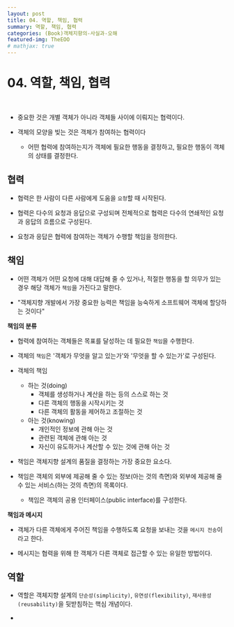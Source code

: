 ```yaml
---
layout: post
title: 04. 역할, 책임, 협력
summary: 역할, 책임, 협력
categories: (Book)객체지향의-사실과-오해
featured-img: TheEOO
# mathjax: true
---
```




# 04. 역할, 책임, 협력

<br>

- 중요한 것은 개별 객체가 아니라 객체들 사이에 이뤄지는 협력이다.

- 객체의 모양을 빚는 것은 객체가 참여하는 협력이다
  - 어떤 협력에 참여하는지가 객체에 필요한 행동을 결정하고, 필요한 행동이 객체의 상태를 결정한다.

## 협력

- 협력은 한 사람이 다른 사람에게 도움을 `요청`할 때 시작된다.

- 협력은 다수의 요청과 응답으로 구성되며 전체적으로 협력은 다수의 연쇄적인 요청과 응답의 흐름으로 구성된다.

- 요청과 응답은 협력에 참여하는 객체가 수행할 책임을 정의한다.

## 책임

- 어떤 객체가 어떤 요청에 대해 대답해 줄 수 있거나, 적절한 행동을 할 의무가 있는 경우 해당 객체가 `책임`을 가진다고 말한다.

- "객체지향 개발에서 가장 중요한 능력은 책임을 능숙하게 소프트웨어 객체에 할당하는 것이다"

**책임의 분류**

- 협력에 참여하는 객체들은 목표를 달성하는 데 필요한 `책임`을 수행한다.

- 객체의 `책임`은 '객체가 무엇을 알고 있는가'와 '무엇을 할 수 있는가'로 구성된다.

- 객체의 책임
  - 하는 것(doing)
    - 객체를 생성하거나 계산을 하는 등의 스스로 하는 것
    - 다른 객체의 행동을 시작시키는 것
    - 다른 객체의 활동을 제어하고 조절하는 것
  - 아는 것(knowing)
    - 개인적인 정보에 관해 아는 것
    - 관련된 객체에 관해 아는 것
    - 자신이 유도하거나 계산할 수 있는 것에 관해 아는 것

- 책임은 객체지향 설계의 품질을 결정하는 가장 중요한 요소다.

- 책임은 객체의 외부에 제공해 줄 수 있는 정보(아는 것의 측면)와 외부에 제공해 줄 수 있는 서비스(하는 것의 측면)의 목록이다.
  - 책임은 객체의 공용 인터페이스(public interface)를 구성한다.

**책임과 메시지**

- 객체가 다른 객체에게 주어진 책임을 수행하도록 요청을 보내는 것을 `메시지 전송`이라고 한다.

- 메시지는 협력을 위해 한 객체가 다른 객체로 접근할 수 있는 유일한 방법이다.

## 역할

- 역할은 객체지향 설계의 `단순성(simplicity)`, `유연성(flexibility)`, `재사용성(reusability)`을 뒷받침하는 핵심 개념이다.

- 

